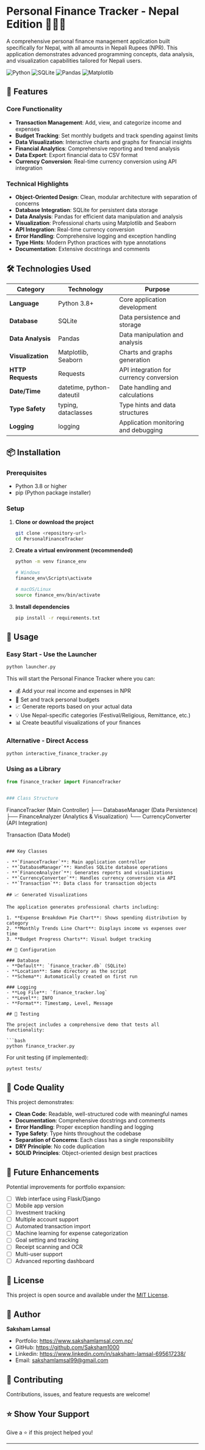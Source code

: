 # Personal Finance Tracker - Nepal Edition 🏦🇳🇵

A comprehensive personal finance management application built specifically for Nepal, with all amounts in Nepali Rupees (NPR). This application demonstrates advanced programming concepts, data analysis, and visualization capabilities tailored for Nepali users.

![Python](https://img.shields.io/badge/Python-3.8%2B-blue)
![SQLite](https://img.shields.io/badge/Database-SQLite-green)
![Pandas](https://img.shields.io/badge/Data-Pandas-yellow)
![Matplotlib](https://img.shields.io/badge/Visualization-Matplotlib-red)

## 🌟 Features

### Core Functionality
- **Transaction Management**: Add, view, and categorize income and expenses
- **Budget Tracking**: Set monthly budgets and track spending against limits
- **Data Visualization**: Interactive charts and graphs for financial insights
- **Financial Analytics**: Comprehensive reporting and trend analysis
- **Data Export**: Export financial data to CSV format
- **Currency Conversion**: Real-time currency conversion using API integration

### Technical Highlights
- **Object-Oriented Design**: Clean, modular architecture with separation of concerns
- **Database Integration**: SQLite for persistent data storage
- **Data Analysis**: Pandas for efficient data manipulation and analysis
- **Visualization**: Professional charts using Matplotlib and Seaborn
- **API Integration**: Real-time currency conversion
- **Error Handling**: Comprehensive logging and exception handling
- **Type Hints**: Modern Python practices with type annotations
- **Documentation**: Extensive docstrings and comments

## 🛠️ Technologies Used

| Category | Technology | Purpose |
|----------|------------|----------|
| **Language** | Python 3.8+ | Core application development |
| **Database** | SQLite | Data persistence and storage |
| **Data Analysis** | Pandas | Data manipulation and analysis |
| **Visualization** | Matplotlib, Seaborn | Charts and graphs generation |
| **HTTP Requests** | Requests | API integration for currency conversion |
| **Date/Time** | datetime, python-dateutil | Date handling and calculations |
| **Type Safety** | typing, dataclasses | Type hints and data structures |
| **Logging** | logging | Application monitoring and debugging |

## 📦 Installation

### Prerequisites
- Python 3.8 or higher
- pip (Python package installer)

### Setup

1. **Clone or download the project**
   ```bash
   git clone <repository-url>
   cd PersonalFinanceTracker
   ```

2. **Create a virtual environment (recommended)**
   ```bash
   python -m venv finance_env
   
   # Windows
   finance_env\Scripts\activate
   
   # macOS/Linux
   source finance_env/bin/activate
   ```

3. **Install dependencies**
   ```bash
   pip install -r requirements.txt
   ```

## 🚀 Usage

### Easy Start - Use the Launcher

```bash
python launcher.py
```

This will start the Personal Finance Tracker where you can:
- 💰 Add your real income and expenses in NPR
- 🎯 Set and track personal budgets
- 📈 Generate reports based on your actual data
- 💡 Use Nepal-specific categories (Festival/Religious, Remittance, etc.)
- 📊 Create beautiful visualizations of your finances

### Alternative - Direct Access

```bash
python interactive_finance_tracker.py
```

### Using as a Library

```python
from finance_tracker import FinanceTracker


### Class Structure

```
FinanceTracker (Main Controller)
├── DatabaseManager (Data Persistence)
├── FinanceAnalyzer (Analytics & Visualization)
└── CurrencyConverter (API Integration)

Transaction (Data Model)
```

### Key Classes

- **`FinanceTracker`**: Main application controller
- **`DatabaseManager`**: Handles SQLite database operations
- **`FinanceAnalyzer`**: Generates reports and visualizations
- **`CurrencyConverter`**: Handles currency conversion via API
- **`Transaction`**: Data class for transaction objects

## 📈 Generated Visualizations

The application generates professional charts including:

1. **Expense Breakdown Pie Chart**: Shows spending distribution by category
2. **Monthly Trends Line Chart**: Displays income vs expenses over time
3. **Budget Progress Charts**: Visual budget tracking

## 🔧 Configuration

### Database
- **Default**: `finance_tracker.db` (SQLite)
- **Location**: Same directory as the script
- **Schema**: Automatically created on first run

### Logging
- **Log File**: `finance_tracker.log`
- **Level**: INFO
- **Format**: Timestamp, Level, Message

## 🧪 Testing

The project includes a comprehensive demo that tests all functionality:

```bash
python finance_tracker.py
```

For unit testing (if implemented):
```bash
pytest tests/
```

## 📝 Code Quality

This project demonstrates:

- **Clean Code**: Readable, well-structured code with meaningful names
- **Documentation**: Comprehensive docstrings and comments
- **Error Handling**: Proper exception handling and logging
- **Type Safety**: Type hints throughout the codebase
- **Separation of Concerns**: Each class has a single responsibility
- **DRY Principle**: No code duplication
- **SOLID Principles**: Object-oriented design best practices

## 🚀 Future Enhancements

Potential improvements for portfolio expansion:

- [ ] Web interface using Flask/Django
- [ ] Mobile app version
- [ ] Investment tracking
- [ ] Multiple account support
- [ ] Automated transaction import
- [ ] Machine learning for expense categorization
- [ ] Goal setting and tracking
- [ ] Receipt scanning and OCR
- [ ] Multi-user support
- [ ] Advanced reporting dashboard

## 📄 License

This project is open source and available under the [MIT License](LICENSE).

## 👤 Author

**Saksham Lamsal**
- Portfolio: https://www.sakshamlamsal.com.np/
- GitHub: https://github.com/Saksham1000
- Linkedin: https://www.linkedin.com/in/saksham-lamsal-695617238/
- Email: sakshamlamsal99@gmail.com

## 🤝 Contributing

Contributions, issues, and feature requests are welcome!

## ⭐ Show Your Support

Give a ⭐ if this project helped you!

---



